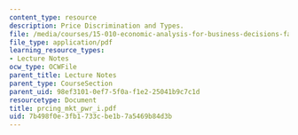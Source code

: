 ```yaml
---
content_type: resource
description: Price Discrimination and Types.
file: /media/courses/15-010-economic-analysis-for-business-decisions-fall-2004/7b498f0e3fb1733cbe1b7a5469b84d3b_prcing_mkt_pwr_i.pdf
file_type: application/pdf
learning_resource_types:
- Lecture Notes
ocw_type: OCWFile
parent_title: Lecture Notes
parent_type: CourseSection
parent_uid: 98ef3101-0ef7-5f0a-f1e2-25041b9c7c1d
resourcetype: Document
title: prcing_mkt_pwr_i.pdf
uid: 7b498f0e-3fb1-733c-be1b-7a5469b84d3b
---
```

